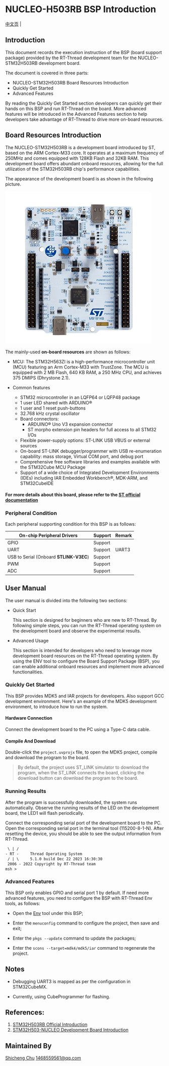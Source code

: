 # **NUCLEO-H503RB** BSP Introduction

[中文页](README_zh.md) |

## Introduction

This document records the execution instruction of the BSP (board support package) provided by the RT-Thread development team for the NUCLEO-STM32H503RB  development board.

The document is covered in three parts:

- NUCLEO-STM32H503RB  Board Resources Introduction
- Quickly Get Started
- Advanced Features

By reading the Quickly Get Started section developers can quickly get their hands on this BSP and run RT-Thread on the board. More advanced features will be introduced in the Advanced Features section to help developers take advantage of RT-Thread to drive more on-board resources.

## Board Resources Introduction

The NUCLEO-STM32H503RB is a development board introduced by ST, based on the ARM Cortex-M33 core. It operates at a maximum frequency of 250MHz and comes equipped with 128KB Flash and 32KB RAM. This development board offers abundant onboard resources, allowing for the full utilization of the STM32H503RB chip's performance capabilities.

The appearance of the development board is as shown in the following picture.

![board](images/board.png)

The mainly-used **on-board resources** are shown as follows:

- MCU: The STM32H563ZI is a high-performance microcontroller unit (MCU) featuring an Arm Cortex-M33 with TrustZone. The MCU is equipped with 2 MB Flash, 640 KB RAM, a 250 MHz CPU, and achieves 375 DMIPS (Dhrystone 2.1).

- Common features
  - STM32 microcontroller in an LQFP64 or LQFP48 package
  - 1 user LED shared with ARDUINO®
  - 1 user and 1 reset push-buttons
  - 32.768 kHz crystal oscillator
  - Board connectors:
    - ARDUINO® Uno V3 expansion connector
    - ST morpho extension pin headers for full access to all STM32 I/Os
  - Flexible power-supply options: ST-LINK USB VBUS or external sources
  - On-board ST-LINK debugger/programmer with USB re-enumeration capability: mass storage, Virtual COM port, and debug port
  - Comprehensive free software libraries and examples available with the STM32Cube MCU Package
  - Support of a wide choice of Integrated Development Environments (IDEs) including IAR Embedded Workbench®, MDK-ARM, and STM32CubeIDE

#### For more details about this board, please refer to the [ST official documentation](https://www.st.com/en/evaluation-tools/nucleo-h503rb.html)



### Peripheral Condition

Each peripheral supporting condition for this BSP is as follows:

| **On-chip Peripheral Drivers**          | **Support** | **Remark** |
| --------------------------------------- | ----------- | ---------- |
| GPIO                                    | Support     |            |
| UART                                    | Support     | UART3      |
| USB to Serial (Onboard **STLINK-V3EC**) | Support     |            |
| PWM                                     | Support     |            |
| ADC                                     | Support     |            |

## User Manual

The user manual is divided into the following two sections:

- Quick Start

  This section is designed for beginners who are new to RT-Thread. By following simple steps, you can run the RT-Thread operating system on the development board and observe the experimental results.

- Advanced Usage

  This section is intended for developers who need to leverage more development board resources on the RT-Thread operating system. By using the ENV tool to configure the Board Support Package (BSP), you can enable additional onboard resources and implement more advanced functionalities.

### Quickly Get Started

This BSP provides MDK5 and IAR projects for developers. Also support GCC development environment. Here's an example of the MDK5 development environment, to introduce how to run the system.

#### Hardware Connection

Connect the development board to the PC using a Type-C data cable.

#### Compile And Download

Double-click the `project.uvprojx` file, to open the MDK5 project, compile and download the program to the board.

> By default, the project uses ST_LINK simulator to download the program, when the ST_LINK connects the board, clicking the download button can download the program to the board.

### Running Results

After the program is successfully downloaded, the system runs automatically. Observe the running results of the LED on the development board, the  LED1 will flash periodically.

Connect the corresponding serial port of the development board to the PC. Open the corresponding serial port in the terminal tool (115200-8-1-N). After resetting the device, you should be able to see the output information from RT-Thread.

```
 \ | /
- RT -     Thread Operating System
 / | \     5.1.0 build Dec 22 2023 16:30:30
 2006 - 2022 Copyright by RT-Thread team
msh >
```

### Advanced Features

This BSP only enables GPIO and serial port 1 by default. If need more advanced features, you need to configure the BSP with RT-Thread Env tools, as follows:

- Open the [Env](https://www.rt-thread.io/download.html?download=Env) tool under this BSP;

- Enter the `menuconfig` command to configure the project, then save and exit;

- Enter the `pkgs --update` command to update the packages;

- Enter the  `scons --target=mdk4/mdk5/iar` command to regenerate the project.

  

## Notes

- Debugging UART3 is mapped as per the configuration in STM32CubeMX.

- Currently, using CubeProgrammer for flashing.



## References:

1. [STM32H503RB Official Introduction](https://www.st.com/en/microcontrollers-microprocessors/stm32h503rb.html)
2. [STM32H503-NUCLEO Development Board Introduction](https://www.st.com/en/evaluation-tools/nucleo-h503rb.html#overview)



## Maintained By

[Shicheng Chu](https://github.com/zihao-yuan/)  1468559561@qq.com
